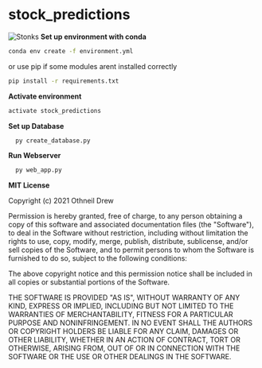 # stock_predictions
![Stonks](https://www.stuttgarter-nachrichten.de/media.media.88329f31-bafe-4b24-9c2b-fb6ccfd95f7f.original.media)
**Set up environment with conda**
```bash
conda env create -f environment.yml
```
or use pip if some modules arent installed correctly
```bash
pip install -r requirements.txt
```
**Activate environment**
```bash
activate stock_predictions
```
**Set up Database**

```bash
  py create_database.py
```

**Run Webserver**

```bash
  py web_app.py
```

**MIT License**

Copyright (c) 2021 Othneil Drew

Permission is hereby granted, free of charge, to any person obtaining a copy
of this software and associated documentation files (the "Software"), to deal
in the Software without restriction, including without limitation the rights
to use, copy, modify, merge, publish, distribute, sublicense, and/or sell
copies of the Software, and to permit persons to whom the Software is
furnished to do so, subject to the following conditions:

The above copyright notice and this permission notice shall be included in all
copies or substantial portions of the Software.

THE SOFTWARE IS PROVIDED "AS IS", WITHOUT WARRANTY OF ANY KIND, EXPRESS OR
IMPLIED, INCLUDING BUT NOT LIMITED TO THE WARRANTIES OF MERCHANTABILITY,
FITNESS FOR A PARTICULAR PURPOSE AND NONINFRINGEMENT. IN NO EVENT SHALL THE
AUTHORS OR COPYRIGHT HOLDERS BE LIABLE FOR ANY CLAIM, DAMAGES OR OTHER
LIABILITY, WHETHER IN AN ACTION OF CONTRACT, TORT OR OTHERWISE, ARISING FROM,
OUT OF OR IN CONNECTION WITH THE SOFTWARE OR THE USE OR OTHER DEALINGS IN THE
SOFTWARE.
